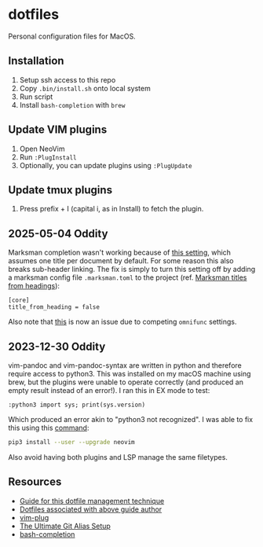 # dotfiles
Personal configuration files for MacOS.

## Installation
1. Setup ssh access to this repo
1. Copy `.bin/install.sh` onto local system
1. Run script
1. Install `bash-completion` with `brew`

## Update VIM plugins
1. Open NeoVim
1. Run `:PlugInstall`
1. Optionally, you can update plugins using `:PlugUpdate`

## Update tmux plugins
1. Press prefix + I (capital i, as in Install) to fetch the plugin.

## 2025-05-04 Oddity
Marksman completion wasn't working because of [this setting](https://github.com/artempyanykh/marksman/issues/204#issuecomment-1546615580), which assumes one title per document by default. For some reason this also breaks sub-header linking. The fix is simply to turn this setting off by adding a marksman config file `.marksman.toml` to the project (ref. [Marksman titles from headings](https://github.com/artempyanykh/marksman/blob/main/docs/features.md#titles-from-headings)):

```
[core]
title_from_heading = false
```

Also note that [this](https://github.com/kmchu/dotfiles/issues/1) is now an issue due to competing `omnifunc` settings. 

## 2023-12-30 Oddity
vim-pandoc and vim-pandoc-syntax are written in python and therefore require access to python3. This was installed on my macOS machine using brew, but the plugins were unable to operate correctly (and produced an empty result instead of an error!). I ran this in EX mode to test:

```
:python3 import sys; print(sys.version)
```

Which produced an error akin to "python3 not recognized". I was able to fix this using this [command](https://stackoverflow.com/a/67147150):

```bash
pip3 install --user --upgrade neovim
```

Also avoid having both plugins and LSP manage the same filetypes.

## Resources
- [Guide for this dotfile management technique](https://www.atlassian.com/git/tutorials/dotfiles)
- [Dotfiles associated with above guide author](https://bitbucket.org/durdn/cfg/src/master/)
- [vim-plug](https://github.com/junegunn/vim-plug)
- [The Ultimate Git Alias Setup](https://gist.github.com/mwhite/6887990)
- [bash-completion](https://github.com/scop/bash-completion)
